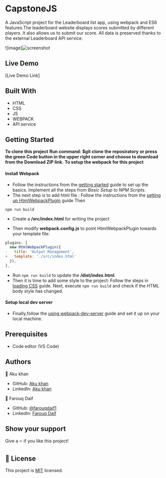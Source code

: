 # CapstoneJS

A JavaScript project for the Leaderboard list app, using webpack and ES6 features.The leaderboard website displays scores submitted by different players. It also allows us to submit our score. All data is preserved thanks to the external Leaderboard API service.

![image]![screenshot](screen.jpg)

## Live Demo

[Live Demo Link]

## Built With

- HTML
- CSS
- JS
- WEBPACK
- API service

## Getting Started

**To clone this project**
**Run command: $git clone the reposiratory**
**or press the green Code button in the upper right corner and choose to download from the Download ZIP link.**
**To setup the webpack for this project**
#### Install Webpack
- Follow the instructions from the [getting started](https://webpack.js.org/guides/getting-started/#basic-setup) guide to set up the basics. Implement all the steps from *Basic Setup* to *NPM Scripts*.
- The next step is to add html file :
    Follow the instructions from the [setting up HtmlWebpackPlugin](https://webpack.js.org/guides/output-management/#setting-up-htmlwebpackplugin) guide
Then
```
npm run build
```
- Create a **/src/index.html** for writing the project

- Then modify **webpack.config.js** to point HtmlWebpackPlugin towards your template file:
```javascript
plugins: [
  new HtmlWebpackPlugin({
-   title: 'Output Management',
+   template: './src/index.html'
  }),
],
```
- Run `npm run build` to update the **/dist/index.html**.
- Then it is time to add some style to the project:
Follow the steps in [loading CSS](https://webpack.js.org/guides/asset-management/#loading-css) guide.
Next, execute `npm run build` and check if the HTML body style has changed.
#### Setup local dev server
- Finally,follow the [using webpack-dev-server](https://webpack.js.org/guides/development/#using-webpack-dev-server) guide and set it up on your local machine.

## Prerequisites

- Code editor (VS Code)

## Authors

👤 Aku khan

- GitHub: [Aku khan](https://github.com/aakbarkhan)
- LinkedIn: [Aku khan](https://www.linkedin.com/in/akbar-khan-b57709182/)

👤 Farouq Daif 

- GitHub: [@farouqdaif1](https://github.com/farouqdaif1)
- LinkedIn: [Farouq Daif](https://www.linkedin.com/in/farouqdaif/https://www.linkedin.com/in/farouqdaif/)

## Show your support

Give a ⭐️ if you like this project!

## 📝 License

This project is [MIT](./MIT.md) licensed.
